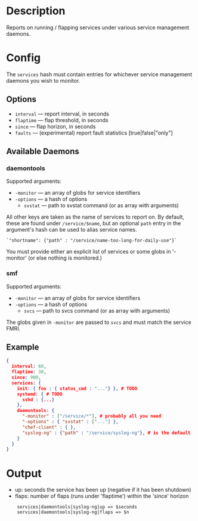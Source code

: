 # Description

Reports on running / flapping services under various service management
daemons.

# Config

The `services` hash must contain entries for whichever service
management daemons you wish to monitor.

## Options

* `interval` — report interval, in seconds
* `flaptime` — flap threshold, in seconds
* `since` — flap horizon, in seconds
* `faults` — (experimental) report fault statistics [true|false|"only"]

## Available Daemons

### daemontools

Supported arguments:

* `-monitor` — an array of globs for service identifiers
* `-options` — a hash of options
    * `svstat` — path to svstat command (or as array with arguments)

All other keys are taken as the name of services to report on.  By
default, these are found under `/service/$name`, but an optional `path`
entry in the argument's hash can be used to alias service names.

    `"shortname": {"path" : "/service/name-too-long-for-daily-use"}`

You must provide either an explicit list of services or some globs in
'-monitor' (or else nothing is monitored.)

### smf

Supported arguments:

* `-monitor` — an array of globs for service identifiers
* `-options` — a hash of options
    * `svcs` — path to svcs command (or as array with arguments)

The globs given in `-monitor` are passed to `svcs` and must match the
service FMRI.

## Example

```json
{
  interval: 60,
  flaptime: 30,
  since: 900,
  services: {
    init: { foo : { status_cmd : "..."} }, # TODO
    systemd: { # TODO
      sshd : {...}
    },
    daemontools: {
      "-monitor" : ["/service/*"], # probably all you need
      "-options" : { "svstat" : ["..."] },
      "chef-client" : { },
      "syslog-ng" : {"path" : "/service/syslog-ng"}, # is the default
    }
  }
}
```

# Output

* up: seconds the service has been up (negative if it has been shutdown)
* flaps: number of flaps (runs under 'flaptime') within the 'since' horizon

```none
    services|daemontools|syslog-ng|up => $seconds
    services|daemontools|syslog-ng|flaps => $n
```
